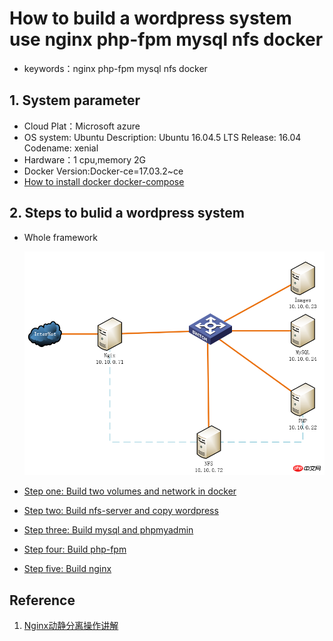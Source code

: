 # How to build a wordpress system use nginx php-fpm mysql nfs docker
* keywords：nginx php-fpm mysql nfs docker


## 1. System parameter

* Cloud Plat：Microsoft azure 
* OS system: Ubuntu Description: Ubuntu 16.04.5 LTS Release: 16.04 Codename: xenial
* Hardware：1 cpu,memory 2G
* Docker Version:Docker-ce=17.03.2~ce
* [How to install docker docker-compose](/content/how_to_install.md)

## 2. Steps to bulid a wordpress system

* Whole framework

    ![Whole framework](/images/steps_whole_framework.png)
* [Step one: Build two volumes and network in docker](/content/step1.md)
* [Step two: Build nfs-server and copy wordpress](/content/step2.md)
* [Step three: Build mysql and phpmyadmin](/content/step3.md)
* [Step four: Build php-fpm](/content/step4.md)
* [Step five: Build nginx](/content/step5.md)



## Reference
1. [Nginx动静分离操作讲解](http://www.php.cn/php-weizijiaocheng-390516.html)
